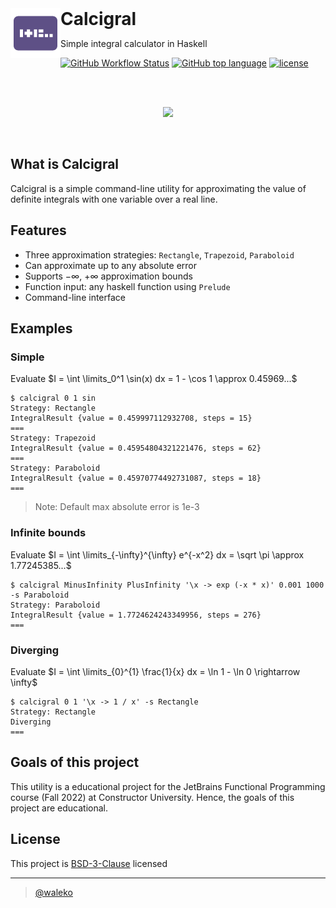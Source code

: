<a href="https://github.com/waleko/IntegralCalculator">
  <img align="left" height="80px" src="assets/logo.svg">
</a>
<h1 style="display: inline;">
  Calcigral
</h1>

<p>Simple integral calculator in Haskell</p>

[![GitHub Workflow Status](https://img.shields.io/github/workflow/status/waleko/IntegralCalculator/IntegralCalculator%20Haskell%20App?style=flat-square)](https://github.com/waleko/IntegralCalculator/actions)
[![GitHub top language](https://img.shields.io/github/languages/top/waleko/IntegralCalculator?logo=github&style=flat-square&color=%235e5086)](https://github.com/waleko/wiki-race)
[![license](https://img.shields.io/github/license/waleko/IntegralCalculator?style=flat-square)](./LICENSE)

<br />
<br />

<p align="center">
  <a href="https://asciinema.org/a/ljwLUvlCR95hhZROGqQVvzph9" target="_blank"><img src="https://asciinema.org/a/ljwLUvlCR95hhZROGqQVvzph9.svg" /></a>
</p>

<br />

## What is Calcigral
Calcigral is a simple command-line utility for approximating the value of definite integrals with one variable over a real line.

## Features
* Three approximation strategies: `Rectangle`, `Trapezoid`, `Paraboloid`
* Can approximate up to any absolute error
* Supports $-\infty$, $+\infty$ approximation bounds
* Function input: any haskell function using `Prelude`
* Command-line interface

## Examples
### Simple
Evaluate $I = \int \limits_0^1 \sin(x) dx = 1 - \cos 1 \approx 0.45969...$

```console
$ calcigral 0 1 sin
Strategy: Rectangle
IntegralResult {value = 0.459997112932708, steps = 15}
===
Strategy: Trapezoid
IntegralResult {value = 0.45954804321221476, steps = 62}
===
Strategy: Paraboloid
IntegralResult {value = 0.45970774492731087, steps = 18}
===
```
> Note: Default max absolute error is 1e-3

### Infinite bounds
Evaluate $I = \int \limits_{-\infty}^{\infty} e^{-x^2} dx = \sqrt \pi \approx 1.77245385...$

```console
$ calcigral MinusInfinity PlusInfinity '\x -> exp (-x * x)' 0.001 1000 -s Paraboloid
Strategy: Paraboloid
IntegralResult {value = 1.7724624243349956, steps = 276}
===
```

### Diverging

Evaluate $I = \int \limits_{0}^{1} \frac{1}{x} dx = \ln 1 - \ln 0 \rightarrow \infty$

```console
$ calcigral 0 1 '\x -> 1 / x' -s Rectangle
Strategy: Rectangle
Diverging
===
```

## Goals of this project
This utility is a educational project for the JetBrains Functional Programming course (Fall 2022) at Constructor University. Hence, the goals of this project are educational.

## License
This project is [BSD-3-Clause](./LICENSE) licensed

---
> [@waleko](https://github.com/waleko)
